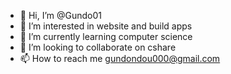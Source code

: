 - 👋 Hi, I’m @Gundo01
- 👀 I’m interested in website and build apps
- 🌱 I’m currently learning computer science
- 💞️ I’m looking to collaborate on cshare
- 📫 How to reach me gundondou000@gmail.com

<!---
Gundo01/Gundo01 is a ✨ special ✨ repository because its `README.md` (this file) appears on your GitHub profile.
You can click the Preview link to take a look at your changes.
--->
